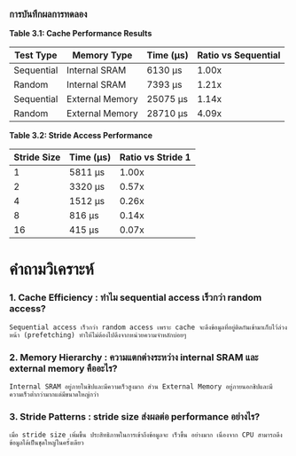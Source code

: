 ### การบันทึกผลการทดลอง

**Table 3.1: Cache Performance Results**

| Test Type | Memory Type | Time (μs) | Ratio vs Sequential |
|-----------|-------------|-----------|-------------------|
| Sequential | Internal SRAM | 6130 μs | 1.00x |
| Random | Internal SRAM | 7393 μs | 1.21x |
| Sequential | External Memory | 25075 μs | 1.14x |
| Random | External Memory | 28710 μs | 4.09x |

**Table 3.2: Stride Access Performance**

| Stride Size | Time (μs) | Ratio vs Stride 1 |
|-------------|-----------|------------------|
| 1 | 5811 μs | 1.00x |
| 2 | 3320 μs | 0.57x |
| 4 | 1512 μs | 0.26x |
| 8 | 816 μs | 0.14x |
| 16 | 415 μs | 0.07x |

# คำถามวิเคราะห์

### 1. Cache Efficiency : ทำไม sequential access เร็วกว่า random access?
    Sequential access เร็วกว่า random access เพราะ cache จะดึงข้อมูลที่อยู่ติดกันเข้ามาเก็บไว้ล่วงหน้า (prefetching) ทำให้ไม่ต้องไปดึงจากหน่วยความจำหลักบ่อยๆ
### 2. Memory Hierarchy : ความแตกต่างระหว่าง internal SRAM และ external memory คืออะไร?
    Internal SRAM อยู่ภายในชิปและมีความเร็วสูงมาก ส่วน External Memory อยู่ภายนอกชิปและมีความเร็วต่ำกว่ามากแต่มีขนาดใหญ่กว่า
### 3. Stride Patterns : stride size ส่งผลต่อ performance อย่างไร?
    เมื่อ stride size เพิ่มขึ้น ประสิทธิภาพในการเข้าถึงข้อมูลจะ เร็วขึ้น อย่างมาก เนื่องจาก CPU สามารถดึงข้อมูลได้เป็นชุดใหญ่ในครั้งเดียว